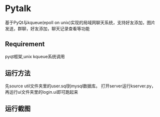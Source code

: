 # Pytalk
 基于PyQt与kqueue(epoll on unix)实现的局域网聊天系统，支持好友添加，图片发送，群聊，好友添加，聊天记录查看等功能
 
## Requirement
pyqt框架,unix kqueue系统调用

## 运行方法
 先source util文件夹里的user.sql到mysql数据库。
 打开server运行kserver.py，再运行ui文件夹里的login.ui即可跑起来

## 运行截图
